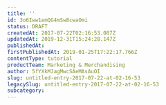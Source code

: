 ```yaml
---
title: ''
id: 3o6Iww1emQG4mSw8cwaOmi
status: DRAFT
createdAt: 2017-07-22T02:16:53.087Z
updatedAt: 2019-12-31T15:24:28.147Z
publishedAt: 
firstPublishedAt: 2019-01-25T17:22:17.766Z
contentType: tutorial
productTeam: Marketing & Merchandising
author: 5fYXkMJagMwcSAeMAsAuOI
slug: untitled-entry-2017-07-22-at-02-16-53
legacySlug: untitled-entry-2017-07-22-at-02-16-53
subcategory: 
---
```



